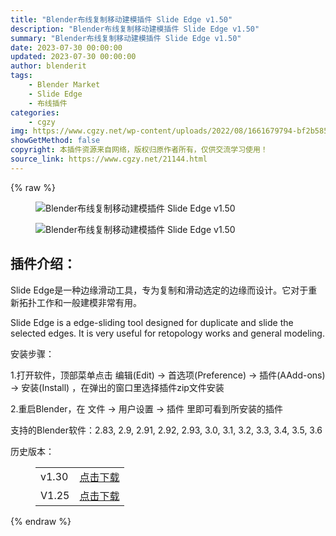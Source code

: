 ```yaml
---
title: "Blender布线复制移动建模插件 Slide Edge v1.50"
description: "Blender布线复制移动建模插件 Slide Edge v1.50"
summary: "Blender布线复制移动建模插件 Slide Edge v1.50"
date: 2023-07-30 00:00:00
updated: 2023-07-30 00:00:00
author: blenderit
tags: 
    - Blender Market
    - Slide Edge
    - 布线插件
categories:
    - cgzy
img: https://www.cgzy.net/wp-content/uploads/2022/08/1661679794-bf2b585aaeb7a04.jpg
showGetMethod: false
copyright: 本插件资源来自网络，版权归原作者所有，仅供交流学习使用！
source_link: https://www.cgzy.net/21144.html
---
```


{% raw %}
<div class="wp-block-image is-style-border-round-and-with-shadow">
<figure class="aligncenter size-large"><img decoding="async" src="https://img.alicdn.com/imgextra/i2/717183932/O1CN01Kp1nQK1euu6fDNHva_!!717183932.gif" title="Blender布线复制移动建模插件 Slide Edge v1.50" alt="Blender布线复制移动建模插件 Slide Edge v1.50"></figure></div><div class="wp-block-image is-style-border-round-and-with-shadow">
<figure class="aligncenter size-large"><img decoding="async" src="https://img.alicdn.com/imgextra/i3/717183932/O1CN01zWtBDW1euu6gkBiY5_!!717183932.gif" title="Blender布线复制移动建模插件 Slide Edge v1.50" alt="Blender布线复制移动建模插件 Slide Edge v1.50"></figure></div><div class="wp-block-pandastudio-title"><div class="title_style_01"><h2 id="h2-0">插件介绍：</h2></div></div><p class="is-style-text-indent-2em">Slide Edge是一种边缘滑动工具，专为复制和滑动选定的边缘而设计。它对于重新拓扑工作和一般建模非常有用。</p><p>Slide Edge is a edge-sliding tool designed for duplicate and slide the selected edges. It is very useful for retopology works and general modeling.</p><div class="wp-block-pandastudio-title"><div class="title_style_01"><p>安装步骤：</p></div></div><p>1.打开软件，顶部菜单点击 编辑(Edit) → 首选项(Preference) → 插件(AAdd-ons) → 安装(Install) ，在弹出的窗口里选择插件zip文件安装</p><p>2.重启Blender，在 文件 → 用户设置 → 插件 里即可看到所安装的插件</p><div class="wp-block-pandastudio-tips"><div class="tip success "><p>支持的Blender软件：2.83, 2.9, 2.91, 2.92, 2.93, 3.0, 3.1, 3.2, 3.3, 3.4, 3.5, 3.6</p>
</div></div><div class="wp-block-pandastudio-title"><div class="title_style_01"><p>历史版本：</p></div></div><figure class="wp-block-table has-medium-font-size"><table><tbody><tr><td>v1.30</td><td><a href="https://www.cgzy.net/go?_=59b11accabaHR0cHM6Ly9wYW4uYmFpZHUuY29tL3MvMXdzSHFEaXNlOTB0dXRnRG5Qa3lEaXc%2FcHdkPWFrejE%3D" target="_blank" rel="noreferrer noopener">点击下载</a></td></tr><tr><td>V1.25</td><td><a href="https://www.cgzy.net/go?_=959c9ebf76aHR0cHM6Ly9wYW4uYmFpZHUuY29tL3MvMW9LbmVNWFVyN3N3YkV3UzlzMVF6TkE%2FcHdkPTAzMmY%3D" target="_blank" rel="noreferrer noopener">点击下载</a></td></tr></tbody></table></figure>
<div style="display: none">cgzy</div>
{% endraw %}